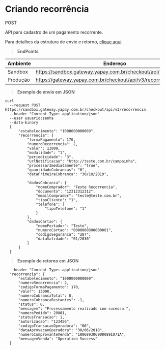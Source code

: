 # Criando recorrência

<span class="post">POST</span>

API para cadastro de um pagamento recorrente.

Para detalhes da estrutura de envio e retorno, [clique aqui](tabela-recorrencia.md?id=criação-de-recorrencia)

> **EndPoints**

Ambiente | Endereço
-------- | ---------
Sandbox  |https://sandbox.gateway.yapay.com.br/checkout/api/v3/recorrencia
Produção |https://gateway.yapay.com.br/checkout/api/v3/recorrencia


> **Exemplo de envio em JSON**

```curl
curl
  --request POST https://sandbox.gateway.yapay.com.br/checkout/api/v3/recorrencia
  --header "Content-Type: application/json"
  --user usuario:senha
  --data-binary
  {
      "estabelecimento": "1000000000000",
      "recorrencia": {
          "formaPagamento": 170,
          "numeroRecorrencia": 2,
          "valor": 13000,
          "modalidade": "1",
          "periodicidade": "3",
          "urlNotificacao": "http://teste.com.br/campainha",
          "processarImediatamente": "true",
          "quantidadeCobrancas": "0",
          "dataPrimeiraCobranca": "30/10/2019",

          "dadosCobranca": {
              "nomeComprador": "Teste Recorrencia",
              "documento": "12312312312",
              "emailComprador": "teste@teste.com.br",
              "tipoCliente": "1",
              "telefone": {
                  "tipoTelefone": "1"
              }
          },
          "dadosCartao": {
              "nomePortador": "Teste",
              "numeroCartao": "0000000000000001",
              "codigoSeguranca": "287",
              "dataValidade": "01/2030"
          }
      }
  }
```

> **Exemplo de retorno em JSON**

```curl
  --header "Content-Type: application/json"
  "recorrencia": {
      "estabelecimento": "1000000000000",
      "numeroRecorrencia": 2,
      "codigoFormaPagamento": 170,
      "valor": 13000,
      "numeroCobrancaTotal": 0,
      "numeroCobrancaRestantes": -1,
      "status": 0,
      "mensagem": "Processamento realizado com sucesso.",
      "numeroPedido": 20001,
      "statusTransacao": 1,
      "autorizacao": "123456",
      "codigoTransacaoOperadora": "00",
      "dataAprovacaoOperadora": "30/06/2018",
      "numeroComprovanteVenda": "1006993069000891071A",
      "mensagemVenda": "Operation Success"
  }
```
